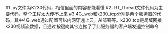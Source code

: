 #1 .py文件为K230代码，相信里面的内容都能看懂
#2. RT_Thread文件代码为主要代码，整个工程太大传不上来
#3 4G_web和k230_tcp分别是两个服务器的代码，其中4G_web通过配置可以内网穿透上云，AI部署等。k230_tcp是局域网接k230视频流数据，且通过按键向其它连接了了此服务器的客户端发送控制命令
